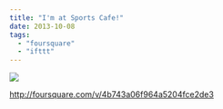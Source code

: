 ```yaml
---
title: "I'm at Sports Cafe!"
date: 2013-10-08
tags: 
  - "foursquare"
  - "ifttt"
---
```


![](images/staticmap?center=37.42985327620073,-122.16194987297058&zoom=16&size=710x440&maptype=roadmap&sensor=false&markers=color:red%7C37.42985327620073,-122.16194987297058)  
  
http://foursquare.com/v/4b743a06f964a5204fce2de3
